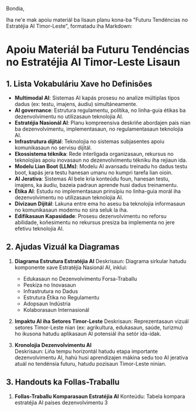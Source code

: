 Bondia,

Iha ne'e mak apoiu materiál ba lisaun planu kona-ba "Futuru Tendéncias no Estratéjia AI Timor-Leste", formatadu iha Markdown:

# Apoiu Materiál ba Futuru Tendéncias no Estratéjia AI Timor-Leste Lisaun

## 1. Lista Vokabuláriu Xave ho Definisões

- **Multimodal AI**: Sistemas AI kapás prosesu no analize múltiplas tipos dadus (ex: testu, imajens, áudiu) simultáneamente.
- **AI governance**: Estrutura regulamentu, polítika, no linha-guia étikas ba dezenvolvimentu no utilizasaun teknolojia AI.
- **Estratéjia Nasionál AI**: Planu kompreensiva deskriñe abordajen país nian ba dezenvolvimentu, implementasaun, no regulamentasaun teknolojia AI.  
- **Infrastrutura dijitál**: Teknolojia no sistemas subjasentes apoiu komunikasaun no servisu dijitál.
- **Ekossistema téknika**: Rede interligada organizasaun, rekursus no teknolojias apoiu inovasaun no dezenvolvimentu tékniku iha rejiaun ida.
- **Modelu Lian Boot (LLMs)**: Modelu AI avansadu treinadu ho dadus testu boot, kapás jera testu hanesan umanu no kumpri tarefa lian oioin.
- **AI Jerativa**: Sistemas AI bele kria konteúdu foun, hanesan testu, imajens, ka áudiu, bazeia padraun aprende husi dadus treinamentu.
- **Étika AI**: Estudu no implementasaun prinsípiu no linha-guia morál iha dezenvolvimentu no utilizasaun teknolojia AI.
- **Divizaun Dijitál**: Lakuna entre ema ho asesu ba teknolojia informasaun no komunikasaun modernu no sira seluk la iha.
- **Edifikasaun Kapasidade**: Prosesu dezenvolvimentu no reforsu abilidade, koñesimentu no rekursus presiza ba implementa no jere efetivu teknolojia AI.

## 2. Ajudas Vizuál ka Diagramas  

1. **Diagrama Estrutura Estratéjia AI**
   Deskrisaun: Diagrama sirkular hatudu komponente xave Estratéjia Nasionál AI, inklui:
   - Edukasaun no Dezenvolvimentu Forsa-Traballu  
   - Peskiza no Inovasaun
   - Infrastrutura no Dadus
   - Estrutura Étika no Regulamentu
   - Adopsaun Indústria  
   - Kolaborasaun Internasionál

2. **Impaktu AI iha Setores Timor-Leste**
   Deskrisaun: Reprezentasaun vizuál setores Timor-Leste nian (ex: agrikultura, edukasaun, saúde, turizmu) ho ikusona hatudu aplikasaun AI potensiál iha setór ida-idak.  

3. **Kronolojia Dezenvolvimentu AI**  
   Deskrisaun: Liña tempu horizontál hatudu etapa importante dezenvolvimentu AI, hahú husi aprendizajen mákina sedu too AI jerativa atuál no tendénsia futuru, hatudu pozisaun Timor-Leste ninian.

## 3. Handouts ka Follas-Traballu

1. **Follas-Traballu Komparasaun Estratéjia AI**
   Konteúdu: Tabela kompara estratéjia AI países dezenvolvimentu 3